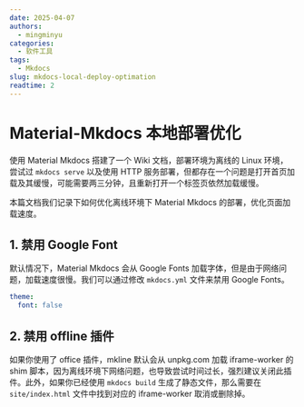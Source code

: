 ```yaml
---
date: 2025-04-07
authors:
  - mingminyu
categories:
  - 软件工具
tags:
  - Mkdocs
slug: mkdocs-local-deploy-optimation
readtime: 2
---
```


# Material-Mkdocs 本地部署优化

使用 Material Mkdocs 搭建了一个 Wiki 文档，部署环境为离线的 Linux 环境，尝试过 `mkdocs serve` 以及使用 HTTP 服务部署，但都存在一个问题是打开首页加载及其缓慢，可能需要两三分钟，且重新打开一个标签页依然加载缓慢。

本篇文档我们记录下如何优化离线环境下 Material Mkdocs 的部署，优化页面加载速度。

<!-- more -->

## 1. 禁用 Google Font

默认情况下，Material Mkdocs 会从 Google Fonts 加载字体，但是由于网络问题，加载速度很慢。我们可以通过修改 `mkdocs.yml` 文件来禁用 Google Fonts。

```yaml linenums="1"
theme:
  font: false
```

## 2. 禁用 offline 插件

如果你使用了 office 插件，mkline 默认会从 unpkg.com 加载 iframe-worker 的 shim 脚本，因为离线环境下网络问题，也导致尝试时间过长，强烈建议关闭此插件。此外，如果你已经使用 `mkdocs build` 生成了静态文件，那么需要在 `site/index.html` 文件中找到对应的 iframe-worker 取消或删除掉。
